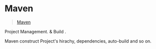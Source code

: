# Maven

>  [Maven](../../../../Software/CLI/Dev_/DevTools/Maven.md) 



Project Management. & Build . 

Maven construct Project's hirachy, dependencies, auto-build and so on. 



